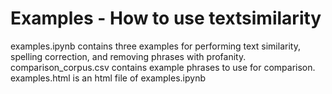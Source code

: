 # Examples - How to use textsimilarity

examples.ipynb contains three examples for performing text similarity, spelling correction, and removing phrases with profanity.  
comparison_corpus.csv contains example phrases to use for comparison.  
examples.html is an html file of examples.ipynb  